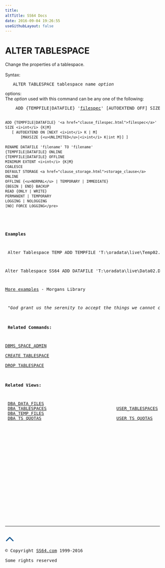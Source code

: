 ```yaml
---
title:
altTitle: SS64 Docs
date: 2016-09-04 19:26:55
useGithubLayout: false
---
```

<!-- #BeginLibraryItem "/Library/head_ora.lbi" --><!-- #EndLibraryItem --><h1>ALTER TABLESPACE</h1> 
<p>Change the properties of a tablespace.<br>
  <br>
  Syntax:</p>
<pre>   ALTER TABLESPACE tablespace_name <i>option</i></pre>
<p> options: <br>
The <i>option</i> used with this command can be any one of the following:</p>
<pre>    ADD {TEMPFILE|DATAFILE} '<a href="clause_filespec.html">filespec</a>' [AUTOEXTEND OFF] SIZE <i>int</i> {K|M}

    ADD {TEMPFILE|DATAFILE} '<a href="clause_filespec.html">filespec</a>' SIZE <i>int</i> {K|M}
       [ AUTOEXTEND ON [NEXT <i>int</i> K | M] 
           [MAXSIZE {<u>UNLIMITED</u>|<i>int</i> K|int M}] ]

    RENAME DATAFILE 'filename' TO 'filename'
    {TEMPFILE|DATAFILE} ONLINE
    {TEMPFILE|DATAFILE} OFFLINE
    MINIMUM EXTENT <i>int</i> {K|M}
    COALESCE
    DEFAULT STORAGE <a href="clause_storage.html">storage_clause</a>
    ONLINE
    OFFLINE {<u>NORMAL</u> | TEMPORARY | IMMEDIATE}
    {BEGIN | END} BACKUP
    READ {ONLY | WRITE}
    PERMANENT | TEMPORARY
    LOGGING | NOLOGGING
    [NO] FORCE LOGGING</pre>
<p><br>
<b>Examples</b></p>
<p> <span class="code">Alter Tablespace TEMP ADD TEMPFILE 'T:\oradata\live\Temp02.DBF' SIZE 800M;</span></p>
<p class="code">Alter Tablespace SS64 ADD DATAFILE 'T:\oradata\live\Data02.DBF' SIZE 1500M;</p>
<p><a href="http://www.psoug.org/reference/tablespaces.html">More examples</a> - Morgans Library </p>
<p><i class="quote"> "God grant us the serenity to accept the things we cannot change, courage to change the things we can, and wisdom to know the difference." - Reinhold Niebuhr - The 12 step program </i><br>
  <br>
<b> Related Commands:</b></p>
<p><a href="../orap/DBMS_SPACE_ADMIN.html">DBMS_SPACE_ADMIN</a><br>
<a href="tablespace_c.html">CREATE TABLESPACE</a> <br>
<a href="tablespace_d.html">DROP TABLESPACE</a><br>
<br>
<b>Related Views:</b></p>
<pre> <a href="../orad/DBA_DATA_FILES.html">DBA_DATA_FILES</a> 
 <a href="../orad/DBA_TABLESPACES.html">DBA_TABLESPACES</a>                           <a href="../orad/USER_TABLESPACES.html">USER_TABLESPACES</a> 
 <a href="../orad/DBA_TEMP_FILES.html">DBA_TEMP_FILES</a> 
 <a href="../orad/DBA_TS_QUOTAS.html">DBA_TS_QUOTAS</a>                             <a href="../orad/USER_TS_QUOTAS.html">USER_TS_QUOTAS</a></pre><!-- #BeginLibraryItem "/Library/foot_ora.lbi" --><p><script async="" src="//pagead2.googlesyndication.com/pagead/js/adsbygoogle.js"></script>
<!-- oracle-footer -->
<ins class="adsbygoogle" style="display:inline-block;width:300px;height:250px" data-ad-client="ca-pub-6140977852749469" data-ad-slot="4275490898"></ins>
<script>
(adsbygoogle = window.adsbygoogle || []).push({});
</script></p>
<hr>
<div id="bl" class="footer"><a href="#"><img src="../images/top.png" width="30" height="22" alt="Back to the Top"></a></div>
<div id="br" class="footer, tagline">© Copyright <a href="http://ss64.com/">SS64.com</a> 1999-2016<br>
Some rights reserved</div><!-- #EndLibraryItem -->

